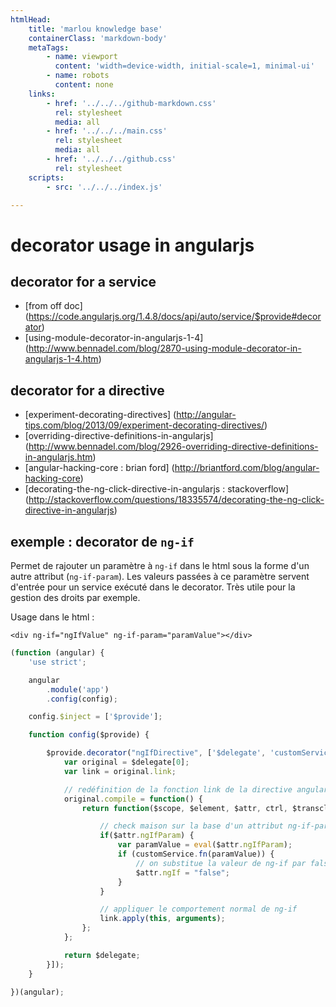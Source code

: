```yaml
---
htmlHead:
    title: 'marlou knowledge base' 
    containerClass: 'markdown-body'
    metaTags:
        - name: viewport
          content: 'width=device-width, initial-scale=1, minimal-ui'
        - name: robots
          content: none
    links:
        - href: '../../../github-markdown.css'
          rel: stylesheet
          media: all
        - href: '../../../main.css'
          rel: stylesheet
          media: all
        - href: '../../../github.css'
          rel: stylesheet
    scripts:
        - src: '../../../index.js'

---
```


# decorator usage in angularjs

## decorator for a service

- [from off doc] (https://code.angularjs.org/1.4.8/docs/api/auto/service/$provide#decorator)
- [using-module-decorator-in-angularjs-1-4] (http://www.bennadel.com/blog/2870-using-module-decorator-in-angularjs-1-4.htm)

## decorator for a directive

- [experiment-decorating-directives] (http://angular-tips.com/blog/2013/09/experiment-decorating-directives/)
- [overriding-directive-definitions-in-angularjs] (http://www.bennadel.com/blog/2926-overriding-directive-definitions-in-angularjs.htm)
- [angular-hacking-core : brian ford] (http://briantford.com/blog/angular-hacking-core)
- [decorating-the-ng-click-directive-in-angularjs : stackoverflow] (http://stackoverflow.com/questions/18335574/decorating-the-ng-click-directive-in-angularjs)

## exemple : decorator de `ng-if`

Permet de rajouter un paramètre à `ng-if` dans le html sous la forme d'un autre attribut (`ng-if-param`).
Les valeurs passées à ce paramètre servent d'entrée pour un service exécuté dans le decorator.
Très utile pour la gestion des droits par exemple.

Usage dans le html :
```
<div ng-if="ngIfValue" ng-if-param="paramValue"></div>
```

```javascript
(function (angular) {
    'use strict';

    angular
        .module('app')
        .config(config);

    config.$inject = ['$provide'];

    function config($provide) {

        $provide.decorator("ngIfDirective", ['$delegate', 'customService', function($delegate, customService) {
            var original = $delegate[0];
            var link = original.link;

            // redéfinition de la fonction link de la directive angular ng-if
            original.compile = function() {
                return function($scope, $element, $attr, ctrl, $transclude) {

                    // check maison sur la base d'un attribut ng-if-param
                    if($attr.ngIfParam) {
                        var paramValue = eval($attr.ngIfParam);
                        if (customService.fn(paramValue)) {
                            // on substitue la valeur de ng-if par false
                            $attr.ngIf = "false";
                        }
                    }

                    // appliquer le comportement normal de ng-if
                    link.apply(this, arguments);
                };
            };

            return $delegate;
        }]);
    }

})(angular);
```
